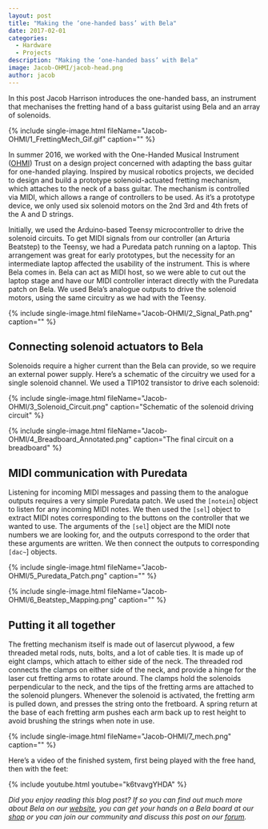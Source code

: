 ```yaml
---
layout: post
title: "Making the ‘one-handed bass’ with Bela"
date: 2017-02-01
categories:
  - Hardware
  - Projects
description: "Making the ‘one-handed bass’ with Bela"
image: Jacob-OHMI/jacob-head.png
author: jacob
---
```

 
In this post Jacob Harrison introduces the one-handed bass, an instrument that mechanises the fretting hand of a bass guitarist using Bela and an array of solenoids.

{% include single-image.html fileName="Jacob-OHMI/1_FrettingMech_Gif.gif" caption="" %}

In summer 2016, we worked with the One-Handed Musical Instrument ([OHMI](http://www.ohmi.org.uk/)) Trust on a design project concerned with adapting the bass guitar for one-handed playing. Inspired by musical robotics projects, we decided to design and build a prototype solenoid-actuated fretting mechanism, which attaches to the neck of a bass guitar. The mechanism is controlled via MIDI, which allows a range of controllers to be used. As it’s a prototype device, we only used six solenoid motors on the 2nd 3rd and 4th frets of the A and D strings.
 
Initially, we used the Arduino-based Teensy microcontroller to drive the solenoid circuits. To get MIDI signals from our controller (an Arturia Beatstep) to the Teensy, we had a Puredata patch running on a laptop. This arrangement was great for early prototypes, but the necessity for an intermediate laptop affected the usability of the instrument. This is where Bela comes in. Bela can act as MIDI host, so we were able to cut out the laptop stage and have our MIDI controller interact directly with the Puredata patch on Bela. We used Bela’s analogue outputs to drive the solenoid motors, using the same circuitry as we had with the Teensy.
 
{% include single-image.html fileName="Jacob-OHMI/2_Signal_Path.png" caption="" %}
 
## Connecting solenoid actuators to Bela
 
Solenoids require a higher current than the Bela can provide, so we require an external power supply.  Here’s a schematic of the circuitry we used for a single solenoid channel. We used a TIP102 transistor to drive each solenoid:
 
{% include single-image.html fileName="Jacob-OHMI/3_Solenoid_Circuit.png" caption="Schematic of the solenoid driving circuit" %}
 
{% include single-image.html fileName="Jacob-OHMI/4_Breadboard_Annotated.png" caption="The final circuit on a breadboard" %}

## MIDI communication with Puredata
 
Listening for incoming MIDI messages and passing them to the analogue outputs requires a very simple Puredata patch. We used the `[notein`] object to listen for any incoming MIDI notes. We then used the `[sel`] object to extract MIDI notes corresponding to the buttons on the controller that we wanted to use. The arguments of the `[sel`] object are the MIDI note numbers we are looking for, and the outputs correspond to the order that these arguments are written. We then connect the outputs to corresponding `[dac~`] objects.
 
{% include single-image.html fileName="Jacob-OHMI/5_Puredata_Patch.png" caption="" %}

{% include single-image.html fileName="Jacob-OHMI/6_Beatstep_Mapping.png" caption="" %}

## Putting it all together
 
The fretting mechanism itself is made out of lasercut plywood, a few threaded metal rods, nuts, bolts, and a lot of cable ties. It is made up of eight clamps, which attach to either side of the neck. The threaded rod connects the clamps on either side of the neck, and provide a hinge for the laser cut fretting arms to rotate around. The clamps hold the solenoids perpendicular to the neck, and the tips of the fretting arms are attached to the solenoid plungers. Whenever the solenoid is activated, the fretting arm is pulled down, and presses the string onto the fretboard. A spring return at the base of each fretting arm pushes each arm back up to rest height to avoid brushing the strings when note in use.
 
{% include single-image.html fileName="Jacob-OHMI/7_mech.png" caption="" %}

Here’s a video of the finished system, first being played with the free hand, then with the feet:
 
{% include youtube.html youtube="k6tvavgYHDA" %}

*Did you enjoy reading this blog post? If so you can find out much more about Bela on our [website](https://bela.io), you can get your hands on a Bela board at our [shop](https://shop.bela.io) or you can join our community and discuss this post on our [forum](https://forum.bela.io).*
